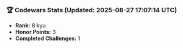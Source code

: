### 🏆 Codewars Stats (Updated: 2025-08-27 17:07:14 UTC)

- **Rank:** 8 kyu
- **Honor Points:** 3
- **Completed Challenges:** 1
